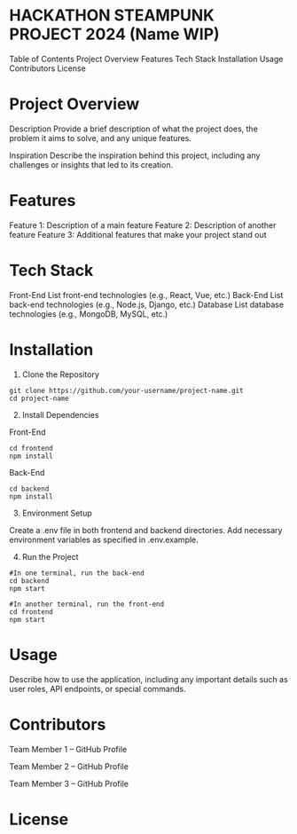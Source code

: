 # **__HACKATHON STEAMPUNK PROJECT 2024 (Name WIP)__**

Table of Contents
Project Overview
Features
Tech Stack
Installation
Usage
Contributors
License

# Project Overview
Description
Provide a brief description of what the project does, the problem it aims to solve, and any unique features.

Inspiration
Describe the inspiration behind this project, including any challenges or insights that led to its creation.

# Features
Feature 1: Description of a main feature
Feature 2: Description of another feature
Feature 3: Additional features that make your project stand out

# Tech Stack
Front-End
List front-end technologies (e.g., React, Vue, etc.)
Back-End
List back-end technologies (e.g., Node.js, Django, etc.)
Database
List database technologies (e.g., MongoDB, MySQL, etc.)

# Installation

1. Clone the Repository
```
git clone https://github.com/your-username/project-name.git
cd project-name
```
2. Install Dependencies

Front-End

```
cd frontend
npm install
```

Back-End

```
cd backend
npm install
```

3. Environment Setup

Create a .env file in both frontend and backend directories.
Add necessary environment variables as specified in .env.example.

4. Run the Project
```
#In one terminal, run the back-end
cd backend
npm start

#In another terminal, run the front-end
cd frontend
npm start
```

# Usage
Describe how to use the application, including any important details such as user roles, API endpoints, or special commands.

# Contributors

Team Member 1 – GitHub Profile

Team Member 2 – GitHub Profile

Team Member 3 – GitHub Profile

# License


